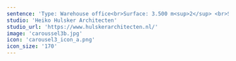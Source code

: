```yaml
---
sentence: 'Type: Warehouse office<br>Surface: 3.500 m<sup>2</sup> <br>Software: Archicad, Lumion'
studio: 'Heiko Hulsker Architecten'
studio_url: 'https://www.hulskerarchitecten.nl/'
image: 'caroussel3b.jpg'
icon: 'carousel3_icon_a.png'
icon_size: '170'
---
```


